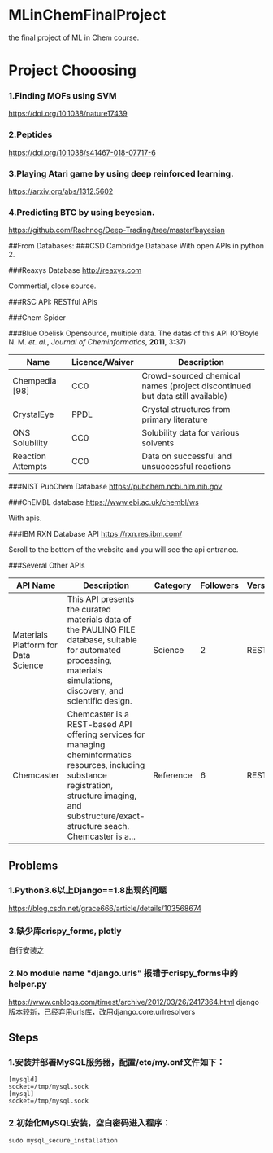# MLinChemFinalProject
the final project of ML in Chem course.

# Project Chooosing
### 1.Finding MOFs using SVM
https://doi.org/10.1038/nature17439
### 2.Peptides
https://doi.org/10.1038/s41467-018-07717-6
### 3.Playing Atari game by using deep reinforced learning.
https://arxiv.org/abs/1312.5602
### 4.Predicting BTC by using beyesian.
https://github.com/Rachnog/Deep-Trading/tree/master/bayesian

##From Databases:
###CSD Cambridge Database
With open APIs in python 2.

###Reaxys Database
http://reaxys.com

Commertial, close source.

###RSC API: RESTful APIs

###Chem Spider

###Blue Obelisk
Opensource, multiple data. The datas of this API 
(O'Boyle N. M. *et. al.*, *Journal of Cheminformatics*, **2011**, 3:37)

| Name | Licence/Waiver | Description |
| ----- | -------   | -------   |
|Chempedia [98]	|CC0	|Crowd-sourced chemical names (project discontinued but data still available)|
|CrystalEye	|PPDL	|Crystal structures from primary literature|
|ONS Solubility	|CC0	|Solubility data for various solvents |
|Reaction Attempts	|CC0	|Data on successful and unsuccessful reactions |

###NIST PubChem Database
https://pubchem.ncbi.nlm.nih.gov

###ChEMBL database
https://www.ebi.ac.uk/chembl/ws

With apis.

###IBM RXN Database API
https://rxn.res.ibm.com/

Scroll to the bottom of the website and you will see the api entrance.

###Several Other APIs

|API Name	|Description	|Category	|Followers	|Versions|
|----   |----   |----   |----   |----   |
|Materials Platform for Data Science	|This API presents the curated materials data of the PAULING FILE database, suitable for automated processing, materials simulations, discovery, and scientific design.	|Science	|2	|REST v0|
|Chemcaster	|Chemcaster is a REST-based API offering services for managing cheminformatics resources, including substance registration, structure imaging, and substructure/exact-structure seach. Chemcaster is a...	|Reference	|6	|REST|


## Problems
### 1.Python3.6以上Django==1.8出现的问题
https://blog.csdn.net/grace666/article/details/103568674
### 3.缺少库crispy_forms, plotly
自行安装之
### 2.No module name "django.urls" 报错于crispy_forms中的helper.py
https://www.cnblogs.com/timest/archive/2012/03/26/2417364.html
django版本较新，已经弃用urls库，改用django.core.urlresolvers

## Steps
### 1.安装并部署MySQL服务器，配置/etc/my.cnf文件如下：

```
[mysqld]
socket=/tmp/mysql.sock
[mysql]
socket=/tmp/mysql.sock
```

### 2.初始化MySQL安装，空白密码进入程序：

```
sudo mysql_secure_installation
```
